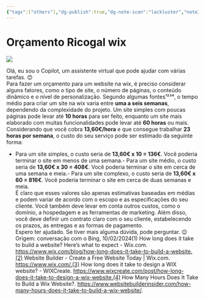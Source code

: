 ```yaml
---
{"tags":["others"],"dg-publish":true,"dg-note-icon":"lackluster","noteIcon":"lackluster","permalink":"/04-resources-material-para-zettel/others/orcamento-ricogal-wix/","dgPassFrontmatter":true,"created":"2025-10-16T10:21:08.818+01:00","updated":"2025-10-24T16:25:05.004+01:00"}
---
```


# Orçamento Ricogal wix

[![](Dashboard/Attachments/Untitled%2017.png)](O%20meu%20curriculo/Untitled.png)

Olá, eu sou o Copilot, um assistente virtual que pode ajudar com várias tarefas. 😊  
Para fazer um orçamento para um website na wix, é preciso considerar alguns fatores, como o tipo de site, o número de páginas, o conteúdo dinâmico e o nível de personalização. Segundo algumas fontes¹²³⁴, o tempo médio para criar um site na wix varia entre **uma a seis semanas**, dependendo da complexidade do projeto. Um site simples com poucas páginas pode levar até **10 horas** para ser feito, enquanto um site mais elaborado com muitas funcionalidades pode levar até **60 horas** ou mais.  
Considerando que você cobra **13,60€/hora** e que consegue trabalhar **23 horas por semana**, o custo do seu serviço pode ser estimado da seguinte forma:  
- Para um site simples, o custo seria de **13,60€ x 10 = 136€**. Você poderia terminar o site em menos de uma semana.- Para um site médio, o custo seria de **13,60€ x 30 = 408€**. Você poderia terminar o site em cerca de uma semana e meia.- Para um site complexo, o custo seria de **13,60€ x 60 = 816€**. Você poderia terminar o site em cerca de duas semanas e meia.  
É claro que esses valores são apenas estimativas baseadas em médias e podem variar de acordo com o escopo e as especificações do seu cliente. Você também deve levar em conta outros custos, como o domínio, a hospedagem e as ferramentas de marketing. Além disso, você deve definir um contrato claro com o seu cliente, estabelecendo os prazos, as entregas e as formas de pagamento.  
Espero ter ajudado. Se tiver mais alguma dúvida, pode perguntar. 😉  
Origem: conversação com o Bing, 10/02/2024(1) How long does it take to build a website? Here’s what to expect - Wix.com. https://www.wix.com/blog/how-long-does-it-take-to-build-a-website.(2) Website Builder - Create a Free Website Today | Wix.com. https://www.wix.com/.(3) How long does it take to design a WIX website? - WIXCreate. https://www.wixcreate.com/post/how-long-does-it-take-to-design-a-wix-website.(4) How Many Hours Does It Take to Build a Wix Website?. https://www.websitebuilderinsider.com/how-many-hours-does-it-take-to-build-a-wix-website/.